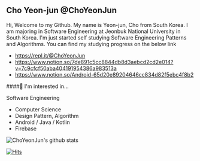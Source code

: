 Cho Yeon-jun @ChoYeonJun
------------------------

Hi, Welcome to my Github. My name is Yeon-jun, Cho from South Korea. I am majoring in Software Engineering at Jeonbuk National University in South Korea. I'm just started self studying Software Engineering Patterns and Algorithms. You can find my studying progress on the below link


- https://repl.it/@ChoYeonJun
- https://www.notion.so/7de891c5cc8844db8d3aebcd2cd2e014?v=7c9cfcf50aba404191954386a983513a
- https://www.notion.so/Android-65d20e89204646cc834d82f5ebc4f8b2



####🔭 I'm interested in...

Software Engineering
- Computer Science
- Design Pattern, Algorithm
- Android / Java / Kotlin
- Firebase

<!---
ChoYeonJun/ChoYeonJun is a ✨ special ✨ repository because its `README.md` (this file) appears on your GitHub profile.
You can click the Preview link to take a look at your changes.
--->

![ChoYeonJun's github stats](https://github-readme-stats.vercel.app/api?username=ChoYeonJun&show_icons=true)


[![Hits](https://hits.seeyoufarm.com/api/count/incr/badge.svg?url=https%3A%2F%2Fgithub.com%2FChoYeonJun&count_bg=%2379C83D&title_bg=%23555555&icon=&icon_color=%23E7E7E7&title=hits&edge_flat=false)](https://hits.seeyoufarm.com)
